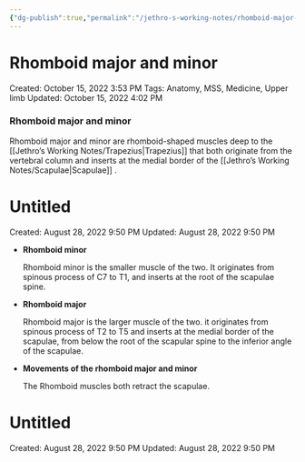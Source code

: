 ```yaml
---
{"dg-publish":true,"permalink":"/jethro-s-working-notes/rhomboid-major-and-minor/","dgPassFrontmatter":true}
---
```



# Rhomboid major and minor

Created: October 15, 2022 3:53 PM
Tags: Anatomy, MSS, Medicine, Upper limb
Updated: October 15, 2022 4:02 PM

### Rhomboid major and minor

Rhomboid major and minor are rhomboid-shaped muscles deep to the [[Jethro’s Working Notes/Trapezius\|Trapezius]] that both originate from the vertebral column and inserts at the medial border of the [[Jethro’s Working Notes/Scapulae\|Scapulae]] .


<div class="transclusion internal-embed is-loaded"><div class="markdown-embed">





# Untitled

Created: August 28, 2022 9:50 PM
Updated: August 28, 2022 9:50 PM

</div></div>


- ****************************Rhomboid minor****************************
    
    Rhomboid minor is the smaller muscle of the two. It originates from spinous process of C7 to T1, and inserts at the root of the scapulae spine.
    
- ********************Rhomboid major********************
    
    Rhomboid major is the larger muscle of the two. it originates from spinous process of T2 to T5 and inserts at the medial border of the scapulae, from below the root of the scapular spine to the inferior angle of the scapulae.
    
- **********************************************************************************Movements of the rhomboid major and minor**********************************************************************************
    
    The Rhomboid muscles both retract the scapulae.
    
    
<div class="transclusion internal-embed is-loaded"><div class="markdown-embed">





# Untitled

Created: August 28, 2022 9:50 PM
Updated: August 28, 2022 9:50 PM

</div></div>
